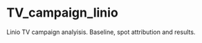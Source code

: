 TV_campaign_linio
=================

Linio TV campaign analyisis. Baseline, spot attribution and results. 
